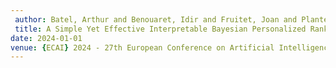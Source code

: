 ```yaml
---
 author: Batel, Arthur and Benouaret, Idir and Fruitet, Joan and Plantevit, Marc and Robardet, C{\'{e}}line
 title: A Simple Yet Effective Interpretable Bayesian Personalized Ranking for Cognitive Diagnosis
date: 2024-01-01
venue: {ECAI} 2024 - 27th European Conference on Artificial Intelligence, 19-24 October 2024, Santiago de Compostela, Spain - Including 13th Conference on Prestigious Applications of Intelligent Systems {(PAIS} 2024)
---
```

